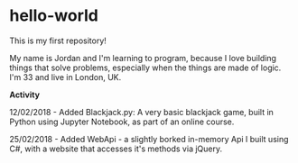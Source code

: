 # hello-world
This is my first repository!

My name is Jordan and I'm learning to program, because I love building things that solve problems, especially when the things are made of logic.
I'm 33 and live in London, UK.

**Activity**

12/02/2018 - Added Blackjack.py: A very basic blackjack game, built in Python using Jupyter Notebook, as part of an online course.

25/02/2018 - Added WebApi - a slightly borked in-memory Api I built using C#, with a website that accesses it's methods via jQuery.
